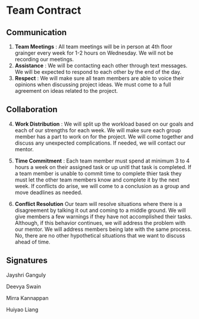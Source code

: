 # Team Contract

## Communication
1. **Team Meetings**
: All team meetings will be in person at 4th floor grainger every week for 1-2 hours on Wednesday. We will not be recording our meetings.  
2. **Assistance** 
: We will be contacting each other through text messages. We will be expected to respond to each other by the end of the day. 
3. **Respect** 
: We will make sure all team members are able to voice their opinions when discussing project ideas. We must come to a full agreement on ideas related to the project.
## Collaboration

4. **Work Distribution** 
: We will split up the workload based on our goals and each of our strengths for each week. We will make sure each group member has a part to work on for the project. We will come together and discuss any unexpected complications. If needed, we will contact our mentor. 

5. **Time Commitment** 
: Each team member must spend at minimum 3 to 4 hours a week on their assigned task or up unitl that task is completed. If a team member is unable to commit time to complete thier task they must let the other team members know and complete it by the next week. If conflicts do arise, we will come to a conclusion as a group and move deadlines as needed. 
6. **Conflict Resolution** 
Our team will resolve situations where there is a disagreement by talking it out and coming to a middle ground. We will give members a few warnings if they have not accomplished their tasks. Although, if this behavior continues, we will address the problem with our mentor. We will address members being late with the same process. No, there are no other hypothetical situations that we want to discuss ahead of time.  

## Signatures
Jayshri Ganguly 

Deevya Swain

Mirra Kannappan

Huiyao Liang
